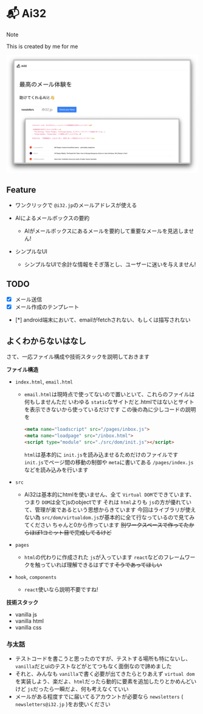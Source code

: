 # 📬 Ai32

> [!NOTE]
> This is created by me for me

![img](/public/lp/img3.png "スクリーンショット")

## Feature

- ワンクリックで `@i32.jp`のメールアドレスが使える
- AIによるメールボックスの要約

  - AIがメールボックスにあるメールを要約して重要なメールを見逃しません!
- シンプルなUI

  - シンプルなUIで余計な情報をそぎ落とし、ユーザーに迷いを与えません!

## TODO

* [X] メール送信
* [X] メール作成のテンプレート
* [*] android端末において、emailがfetchされない、もしくは描写されない

## よくわからないはなし

さて、一応ファイル構成や技術スタックを説明しておきます

**ファイル構造**

- `index.html`, `email.html`

  - `email.html`は現時点で使ってないので置いといて、これらのファイルは何もしませんただ
    いわゆる `static`なサイトだと.htmlではないとサイトを表示できないから使っているだけです
    この後の為に少しコードの説明を

    ```html
    <meta name="loadscript" src="/pages/inbox.js">
    <meta name="loadpage" src="/inbox.html">
    <script type="module" src="./src/dom/init.js"></script>
    ```

    `html`は基本的に `init.js`を読み込ませるためだけのファイルです
    `init.js`でページ間の移動の制御や `meta`に書いてある `/pages/index.js`などを読み込みを行います
- `src`

  - Ai32は基本的にhtmlを使いません、全て `Virtual DOM`でできています、つまり `DOM`は全てjsのobjectです
    それは `html`よりも `js`の方が優れていて、管理が楽であるという思想からきています
    今回はライブラリが使えない為  `src/dom/virtualdom.js`が基本的に全て行なっているので見てみてください
    ちゃんと0から作っています ~~別ワークスペースで作ってたからほぼ1コミット目で完成してるけど~~
- `pages`

  - `html`の代わりに作成された `js`が入っています
    `react`などのフレームワークを触っていれば理解できるはずです~~そうであってほしい~~
- `hook`, `components`

  - `react`使いなら説明不要ですね!

**技術スタック**

- vanilla js
- vanilla html
- vanilla css

### 与太話

- テストコードを書こうと思ったのですが、テストする場所も特にないし、`vanilla`だとuiのテストなどがとてつもなく面倒なので諦めました
- それと、みんなも `vanilla`で書く必要が出てきたらとりあえず `virtual dom`を実装しよう、楽だよ、`html`だったら動的に要素を追加したりとかめんどいけど `js`だったら一瞬だよ、何も考えなくていい
- メールがある程度すでに届いてるアカウントが必要なら `newsletters` ( `newsletters@i32.jp` )をお使いください
